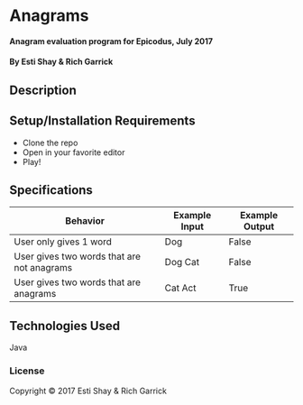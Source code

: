 # Anagrams

#### Anagram evaluation program for Epicodus, July 2017

#### By Esti Shay & Rich Garrick

## Description



## Setup/Installation Requirements

* Clone the repo
* Open in your favorite editor
* Play!

## Specifications

| Behavior      | Example Input         | Example Output        |
| ------------- | ------------- | ------------- |
| User only gives 1 word | Dog | False |
| User gives two words that are not anagrams | Dog Cat | False |
| User gives two words that are anagrams | Cat Act | True |


## Technologies Used

Java

### License

Copyright &copy; 2017 Esti Shay & Rich Garrick
